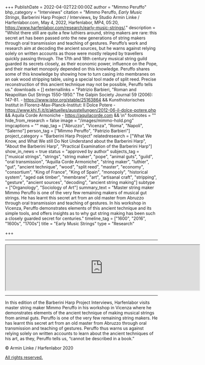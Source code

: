 +++
PublishDate = 2022-04-02T22:00:00Z
author = "Mimmo Peruffo"
bhp_category = "Interviews"
citation = "Mimmo Peruffo, <i>Early Music Strings</i>, Barberini Harp Project / Interviews, by Studio Armin Linke / Harfenlabor.com, May 4, 2022, Harfenlabor, MP4, 05:20, https://www.harfenlabor.com/research/early-music-strings/."
description = "Whilst there still are quite a few luthiers around, string makers are rare: this  secret art has been passed onto the new generations of string makers through oral transmission and teaching of gestures. Peruffo’s work and research aim at decoding the ancient sources, but he warns against relying solely on written accounts as those were mostly relayed by travellers quickly passing through. The 17th and 18th century musical string guild guarded its secrets closely, as their economic power, influence on the Pope, and their market monopoly depended on this knowledge. Peruffo shares some of this knowledge by showing how to turn casing into membranes on an oak wood stripping table, using a special tool made of split reed. Precise reconstruction of this ancient technique may not be possible, Peruffo tells us."
downloads = []
externallinks = "Patrizio Barbieri, \"Roman and Neapolitan Gut Strings 1550-1950.\" The Galpin Society Journal 59 (2006): 147-81. - https://www.jstor.org/stable/25163864 &&  Kunsthistorisches Institut in Florenz–Max-Planck-Institut: Il Dolce Potere - https://www.khi.fi.it/it/aktuelles/ausstellungen/2012-06-il-dolce-potere.php &&  Aquila Corde Armoniche - https://aquilacorde.com && \n"
footnotes = ""
hide_from_research = false
image = "/images/mimmo-hold.png"
imgcaptions = ""
map_tag = ["Abruzzo", "Vicenza", "Roma", "Napoli", "Salerno"]
person_tag = ["Mimmo Peruffo", "Patrizio Barbieri"]
project_category = "Barberini Harp Project"
relatedresearch = ["What We Know, and What We still Do Not Understand about the Barberini Harp", "About the Barberini Harp", "Practical Examination of the Barberini Harp"]
show_in_news = true
status = "approved by author"
subjects_tag = ["musical strings", "strings", "string maker", "pope", "animal guts", "guild", "oral transmission", "Aquilla Corde Armoniche", "string maker", "luthier", "gut", "ancient technique", "wood", "split reed", "master", "economy", "consortium", "King of France", "King of Spain", "monopoly", "historical system", "aged oak timber", "membrane", "art", "artisanal craft", "stripping", "gesture", "ancient sources", "decoding", "ancient string making"]
subtype = ["Organology", "Sociology of Art"]
summary_text = "Master string maker Mimmo Peruffo is one of the very few remaining makers of musical gut strings. He has learnt this secret art from an old master from Abruzzo through oral transmission and teaching of gestures. In his workshop in Vicenza, Peruffo demonstrates elements of this ancient technique and its simple tools, and offers insights as to why gut string making has been such a closely guarded secret for centuries."
timeline_tag = ["1600", "2016", "1600s", "1700s"]
title = "Early Music Strings"
type = "Research"

+++
***

<div class="embed-responsive embed-responsive-16by9"><iframe src="https://player.vimeo.com/video/643957091?h=c65ae58271&badge=0&autopause=0&player_id=0&app_id=58479" width="640" hei_ht="360"_frameborder="0" allow="autoplay; fullscreen; picture-in-picture" allowfullscreen title="Harfenlabor. Mimmo Peruffo: Early Music Strings"></iframe></div><div class="chapters"></div>

***

In this edition of the Barberini Harp Project Interviews, Harfenlabor visits master string maker <span id="person_tag">Mimmo Peruffo</span> in his workshop in <span id="map_tag">Vicenza</span> where he demonstrates elements of the ancient technique of making musical strings from animal guts. Peruffo is one of the very few remaining string makers. He has learnt this secret art from an old master from Abruzzo through oral transmission and teaching of gestures. Peruffo thus warns us against relying solely on written accounts to learn about the ancient techniques of his art, as they, Peruffo tells us, “cannot be described in a book.”

© Armin Linke / Harfenlabor 2020

[All rights reserved.](https://harfenlabor.netlify.app/aboutpage/#allrightsreserved)